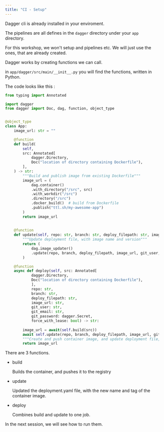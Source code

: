 ```yaml
---
title: "CI - Setup"
---
```

Dagger cli is already installed in your enviroment.

The pipelines are all defines in the `dagger` directory under your `app` directory.

For this workshop, we won't setup and pipelines etc. We will just use the ones, that are already created.

Dagger works by creating functions we can call.

in `app/dagger/src/main/__init__.py` you will find the functions, written in Python.

The code looks like this :
```python
from typing import Annotated

import dagger
from dagger import Doc, dag, function, object_type


@object_type
class App:
    image_url: str = ""

    @function
    def build(
        self,
        src: Annotated[
            dagger.Directory,
            Doc("location of directory containing Dockerfile"),
        ],
    ) -> str:
        """Build and publish image from existing Dockerfile"""
        image_url = (
            dag.container()
            .with_directory("/src", src)
            .with_workdir("/src")
            .directory("/src")
            .docker_build()  # build from Dockerfile
            .publish("ttl.sh/my-awesome-app")
        )
        return image_url
    
    
    @function
    def update(self, repo: str, branch: str, deploy_filepath: str, image_url: str, git_user: str, git_email: str, git_password: dagger.Secret, force_with_lease: bool) -> None:
        """Update deployment file, with image name and version"""
        return (
            dag.image_updater()
            .update(repo, branch, deploy_filepath, image_url, git_user, git_email, git_password, force_with_lease)
        )

    @function
    async def deploy(self, src: Annotated[
            dagger.Directory,
            Doc("location of directory containing Dockerfile"),
            ],
            repo: str, 
            branch: str,
            deploy_filepath: str, 
            image_url: str,
            git_user: str, 
            git_email: str, 
            git_password: dagger.Secret, 
            force_with_lease: bool) -> str:
        
        image_url = await(self.build(src))
        await self.update(repo, branch, deploy_filepath, image_url, git_user, git_email, git_password, force_with_lease)
        """Create and push container image, and update deployment file, with the new image name and tag"""
        return image_url
```

There are 3 functions.

- build

  Builds the container, and pushes it to the registry

- update

  Updated the deployment.yaml file, with the new name and tag of the container image.

- deploy

  Combines build and update to one job.

In the next session, we will see how to run them.